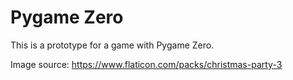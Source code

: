 # Pygame Zero

This is a prototype for a game with Pygame Zero.

Image source: https://www.flaticon.com/packs/christmas-party-3
